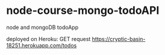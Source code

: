 # node-course-mongo-todoAPI
node and mongoDB todoApp

deployed on Heroku: 
GET request
https://cryptic-basin-18251.herokuapp.com/todos
